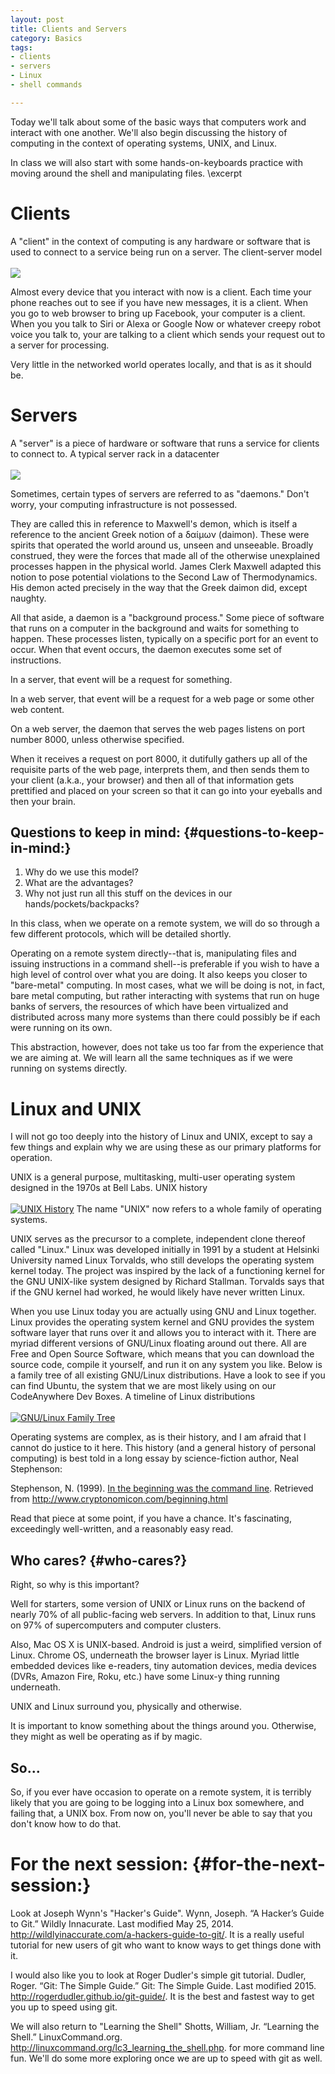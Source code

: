 ```yaml
---
layout: post
title: Clients and Servers
category: Basics
tags: 
- clients
- servers
- Linux
- shell commands

---
```


Today we'll talk about some of the basic ways that computers work and
interact with one another. We'll also begin discussing the history of
computing in the context of operating systems, UNIX, and Linux.

In class we will also start with some hands-on-keyboards practice with
moving around the shell and manipulating files. \\excerpt

Clients
=======

A "client" in the context of computing is any hardware or software that
is used to connect to a service being run on a server. <span
class="marginnote">The client-server
model<br/><br/>[![](https://upload.wikimedia.org/wikipedia/commons/thumb/c/c9/Client-server-model.svg/200px-Client-server-model.svg.png)](https://en.wikipedia.org/wiki/Client_(computing)#/media/File:Client-server-model.svg)
</span>

Almost every device that you interact with now is a client. Each time
your phone reaches out to see if you have new messages, it is a client.
When you go to web browser to bring up Facebook, your computer is a
client. When you you talk to Siri or Alexa or Google Now or whatever
creepy robot voice you talk to, your are talking to a client which sends
your request out to a server for processing.

Very little in the networked world operates locally, and that is as it
should be.

Servers
=======

A "server" is a piece of hardware or software that runs a service for
clients to connect to. <span class="marginnote">A typical server rack
in a datacenter<br/><br/>[![](https://upload.wikimedia.org/wikipedia/commons/thumb/f/f5/Rack001.jpg/360px-Rack001.jpg)](https://en.wikipedia.org/wiki/Data_center)
</span>

Sometimes, certain types of servers are referred to as "daemons." Don't
worry, your computing infrastructure is not possessed.

They are called this in reference to Maxwell's demon, which is itself a
reference to the ancient Greek notion of a δαίμων (daimon). These were
spirits that operated the world around us, unseen and unseeable. Broadly
construed, they were the forces that made all of the otherwise
unexplained processes happen in the physical world. James Clerk Maxwell
adapted this notion to pose potential violations to the Second Law of
Thermodynamics. His demon acted precisely in the way that the Greek
daimon did, except naughty.

All that aside, a daemon is a "background process." Some piece of
software that runs on a computer in the background and waits for
something to happen. These processes listen, typically on a specific
port for an event to occur. When that event occurs, the daemon executes
some set of instructions.

In a server, that event will be a request for something.

In a web server, that event will be a request for a web page or some
other web content.

On a web server, the daemon that serves the web pages listens on port
number 8000, unless otherwise specified.

When it receives a request on port 8000, it dutifully gathers up all of
the requisite parts of the web page, interprets them, and then sends
them to your client (a.k.a., your browser) and then all of that
information gets prettified and placed on your screen so that it can go
into your eyeballs and then your brain.

Questions to keep in mind: {#questions-to-keep-in-mind:}
--------------------------

1.  Why do we use this model?
2.  What are the advantages?
3.  Why not just run all this stuff on the devices in our
    hands/pockets/backpacks?

In this class, when we operate on a remote system, we will do so through
a few different protocols, which will be detailed shortly.

Operating on a remote system directly--that is, manipulating files and
issuing instructions in a command shell--is preferable if you wish to
have a high level of control over what you are doing. It also keeps you
closer to "bare-metal" computing. In most cases, what we will be doing
is not, in fact, bare metal computing, but rather interacting with
systems that run on huge banks of servers, the resources of which have
been virtualized and distributed across many more systems than there
could possibly be if each were running on its own.

This abstraction, however, does not take us too far from the experience
that we are aiming at. We will learn all the same techniques as if we
were running on systems directly.

Linux and UNIX
==============

I will not go too deeply into the history of Linux and UNIX, except to
say a few things and explain why we are using these as our primary
platforms for operation.

UNIX is a general purpose, multitasking, multi-user operating system
designed in the 1970s at Bell Labs. <span class="marginnote">UNIX
history<br/><br/>[![UNIX
History](https://upload.wikimedia.org/wikipedia/commons/thumb/7/77/Unix_history-simple.svg/200px-Unix_history-simple.svg.png)](https://upload.wikimedia.org/wikipedia/commons/7/77/Unix_history-simple.svg)
</span> The name "UNIX" now refers to a whole family of operating
systems.

UNIX serves as the precursor to a complete, independent clone thereof
called "Linux." Linux was developed initially in 1991 by a student at
Helsinki University named Linux Torvalds, who still develops the
operating system kernel today. The project was inspired by the lack of a
functioning kernel for the GNU UNIX-like system designed by Richard
Stallman. Torvalds says that if the GNU kernel had worked, he would
likely have never written Linux.

When you use Linux today you are actually using GNU and Linux together.
Linux provides the operating system kernel and GNU provides the system
software layer that runs over it and allows you to interact with it.
There are myriad different versions of GNU/Linux floating around out
there. All are Free and Open Source Software, which means that you can
download the source code, compile it yourself, and run it on any system
you like. Below is a family tree of all existing GNU/Linux
distributions. Have a look to see if you can find Ubuntu, the system
that we are most likely using on our CodeAnywhere Dev Boxes. <span
class="marginnote">A timeline of Linux distributions<br/><br/>[![GNU/Linux Family
Tree](https://upload.wikimedia.org/wikipedia/commons/thumb/1/1b/Linux_Distribution_Timeline.svg/200px-Linux_Distribution_Timeline.svg.png)](https://upload.wikimedia.org/wikipedia/commons/1/1b/Linux_Distribution_Timeline.svg)
</span>

Operating systems are complex, as is their history, and I am afraid that
I cannot do justice to it here. This history (and a general history of
personal computing) is best told in a long essay by science-fiction
author, Neal Stephenson:

Stephenson, N. (1999). [In the beginning was the command
line](http://www.cryptonomicon.com/beginning.html). Retrieved from
<http://www.cryptonomicon.com/beginning.html>

Read that piece at some point, if you have a chance. It's fascinating,
exceedingly well-written, and a reasonably easy read.

Who cares? {#who-cares?}
----------

Right, so why is this important?

Well for starters, some version of UNIX or Linux runs on the backend of
nearly 70% of all public-facing web servers. In addition to that, Linux
runs on 97% of supercomputers and computer clusters.

Also, Mac OS X is UNIX-based. Android is just a weird, simplified
version of Linux. Chrome OS, underneath the browser layer is Linux.
Myriad little embedded devices like e-readers, tiny automation devices,
media devices (DVRs, Amazon Fire, Roku, etc.) have some Linux-y thing
running underneath.

UNIX and Linux surround you, physically and otherwise.

It is important to know something about the things around you.
Otherwise, they might as well be operating as if by magic.

So...
-----

So, if you ever have occasion to operate on a remote system, it is
terribly likely that you are going to be logging into a Linux box
somewhere, and failing that, a UNIX box. From now on, you'll never be
able to say that you don't know how to do that.

For the next session: {#for-the-next-session:}
=====================

Look at Joseph Wynn's "Hacker's Guide". <span class="marginnote">Wynn,
Joseph. “A Hacker’s Guide to Git.” Wildly Innacurate. Last modified May
25, 2014. <http://wildlyinaccurate.com/a-hackers-guide-to-git/>. </span>
It is a really useful tutorial for new users of git who want to know
ways to get things done with it.

I would also like you to look at Roger Dudler's simple git tutorial.
<span class="marginnote">Dudler, Roger. “Git: The Simple Guide.” Git:
The Simple Guide. Last modified 2015.
<http://rogerdudler.github.io/git-guide/>. </span> It is the best and
fastest way to get you up to speed using git.

We will also return to "Learning the Shell" <span
class="marginnote">Shotts, William, Jr. “Learning the Shell.”
LinuxCommand.org. <http://linuxcommand.org/lc3_learning_the_shell.php>.
</span> for more command line fun. We'll do some more exploring once we
are up to speed with git as well.
